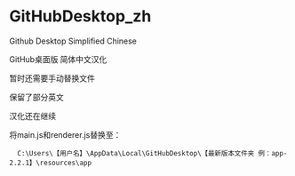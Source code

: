 # GitHubDesktop_zh
Github Desktop Simplified Chinese

GitHub桌面版 简体中文汉化

暂时还需要手动替换文件

保留了部分英文

汉化还在继续

将main.js和renderer.js替换至：

      C:\Users\【用户名】\AppData\Local\GitHubDesktop\【最新版本文件夹 例：app-2.2.1】\resources\app

